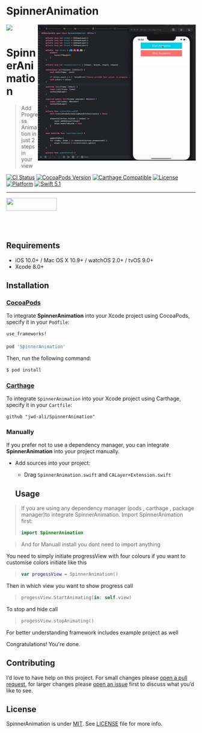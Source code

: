 # SpinnerAnimation

<img src="https://github.com/jwd-ali/TidalTestProject/blob/master/images/header/header.png">
<img align="right" src="https://github.com/jwd-ali/SpinnerAnimation/blob/main/Images/ezgif.com-video-to-gif-32.gif"  width = "420"/>

# SpinnerAnimation
> Add Progress Animation in just 2 steps in your view

[![CI Status](https://travis-ci.org/jwd-ali/RingPieChart.svg)](https://travis-ci.org/jwd-ali/RingPieChart)
[![CocoaPods Version](https://img.shields.io/cocoapods/v/Drag3DRotateCard.svg?style=flat)](https://cocoapods.org/pods/Drag3DRotateCard)
[![Carthage Compatible](https://img.shields.io/badge/Carthage-compatible-0473B3.svg?style=flat)](https://github.com/Carthage/Carthage)
[![License](https://img.shields.io/cocoapods/l/RingPieChart.svg?style=flat)](https://cocoapods.org/pods/Drag3DRotateCard)
[![Platform](https://img.shields.io/cocoapods/p/RingPieChart.svg?style=flat)](https://cocoapods.org/pods/Drag3DRotateCard)
[![Swift 5.1](https://img.shields.io/badge/swift-5.1-orange)](https://swift.org)


___

<p> 
  

<a href="https://www.linkedin.com/in/jawad-ali-3804ab24/"><img src="https://i.imgur.com/vGjsQPt.png" width="134" height="34"></a>  

</br></br>


## Requirements

- iOS 10.0+ / Mac OS X 10.9+ / watchOS 2.0+ / tvOS 9.0+
- Xcode 8.0+


## Installation

### [CocoaPods](http://cocoapods.org)

To integrate **SpinnerAnimation** into your Xcode project using CocoaPods, specify it in your `Podfile`:

```ruby
use_frameworks!

pod 'SpinnerAnimation'
```

Then, run the following command:

```bash
$ pod install
```
### [Carthage](http://github.com/Carthage/Carthage)

To integrate `SpinnerAnimation` into your Xcode project using Carthage, specify it in your `Cartfile`:

```ogdl
github "jwd-ali/SpinnerAnimation"
```
### Manually

If you prefer not to use a dependency manager, you can integrate **SpinnerAnimation** into your project manually.

- Add sources into your project:
  - Drag `SpinnerAnimation.swift` and `CALayer+Extension.swift`

  ## Usage
  
> If you are using any dependency manager (pods , carthage , package manager)to integrate SpinnerAnimation. Import SpinnerAnimation first:
> ```swift
> import SpinnerAnimation
> ```

> And for Manuall install you dont need to import anything 


You need to simply initiate progressView with four colours if you want to customise colors  initiate  like this

> ```swift
> var progessView = SpinnerAnimation() 
> ```


Then in which view you want to show progress call

> ```swift
>progessView.StartAnimating(in: self.view)
> ```

To stop and hide call

> ```swift
> progessView.stopAnimating()
> ```

For better understanding framework includes example project as well
 
 Congratulations! You're done.




## Contributing

I’d love to have help on this project. For small changes please [open a pull request](https://github.com/jwd-ali/SpinnerAnimation/pulls), for larger changes please [open an issue](https://github.com/jwd-ali/SpinnerAnimation/issues) first to discuss what you’d like to see.


License
-------

SpinnerAnimation is under [MIT](https://opensource.org/licenses/MIT). See [LICENSE](LICENSE) file for more info.
